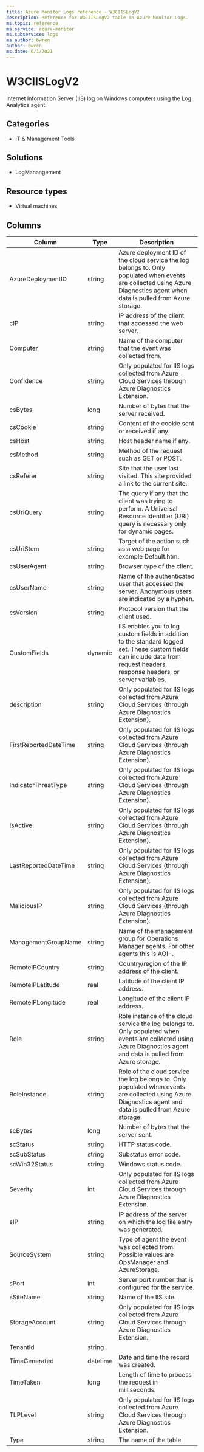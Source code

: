 ```yaml
---
title: Azure Monitor Logs reference - W3CIISLogV2
description: Reference for W3CIISLogV2 table in Azure Monitor Logs.
ms.topic: reference
ms.service: azure-monitor
ms.subservice: logs
ms.author: bwren
author: bwren
ms.date: 6/1/2021
---
```


# W3CIISLogV2

 Internet Information Server (IIS) log on Windows computers using the Log Analytics agent.

## Categories

- IT & Management Tools
## Solutions

- LogManangement
## Resource types

- Virtual machines




## Columns

|Column|Type|Description|
|---|---|---|
|AzureDeploymentID|string|Azure deployment ID of the cloud service the log belongs to. Only populated when events are collected using Azure Diagnostics agent  when data is pulled from Azure storage.|
|cIP|string|IP address of the client that accessed the web server.|
|Computer|string|Name of the computer that the event was collected from.|
|Confidence|string|Only populated for IIS logs collected from Azure Cloud Services through Azure Diagnostics Extension.|
|csBytes|long|Number of bytes that the server received.|
|csCookie|string|Content of the cookie sent or received if any.|
|csHost|string|Host header name if any.|
|csMethod|string|Method of the request such as GET or POST.|
|csReferer|string|Site that the user last visited. This site provided a link to the current site.|
|csUriQuery|string|The query if any that the client was trying to perform. A Universal Resource Identifier (URI) query is necessary only for dynamic pages.|
|csUriStem|string|Target of the action such as a web page for example Default.htm.|
|csUserAgent|string|Browser type of the client.|
|csUserName|string|Name of the authenticated user that accessed the server. Anonymous users are indicated by a hyphen.|
|csVersion|string|Protocol version that the client used.|
|CustomFields|dynamic|IIS enables you to log custom fields in addition to the standard logged set. These custom fields can include data from request headers, response headers, or server variables.|
|description|string|Only populated for IIS logs collected from Azure Cloud Services (through Azure Diagnostics Extension).|
|FirstReportedDateTime|string|Only populated for IIS logs collected from Azure Cloud Services (through Azure Diagnostics Extension).|
|IndicatorThreatType|string|Only populated for IIS logs collected from Azure Cloud Services (through Azure Diagnostics Extension).|
|IsActive|string|Only populated for IIS logs collected from Azure Cloud Services (through Azure Diagnostics Extension).|
|LastReportedDateTime|string|Only populated for IIS logs collected from Azure Cloud Services (through Azure Diagnostics Extension).|
|MaliciousIP|string|Only populated for IIS logs collected from Azure Cloud Services (through Azure Diagnostics Extension).|
|ManagementGroupName|string|Name of the management group for Operations Manager agents. For other agents this is AOI-<workspace ID>.|
|RemoteIPCountry|string|Country/region of the IP address of the client.|
|RemoteIPLatitude|real|Latitude of the client IP address.|
|RemoteIPLongitude|real|Longitude of the client IP address.|
|Role|string|Role instance of the cloud service the log belongs to. Only populated when events are collected using Azure Diagnostics agent and data is pulled from Azure storage.|
|RoleInstance|string|Role of the cloud service the log belongs to. Only populated when events are collected using Azure Diagnostics agent and data is pulled from Azure storage.|
|scBytes|long|Number of bytes that the server sent.|
|scStatus|string|HTTP status code.|
|scSubStatus|string|Substatus error code.|
|scWin32Status|string|Windows status code.|
|Severity|int|Only populated for IIS logs collected from Azure Cloud Services through Azure Diagnostics Extension.|
|sIP|string|IP address of the server on which the log file entry was generated.|
|SourceSystem|string|Type of agent the event was collected from. Possible values are OpsManager and AzureStorage.|
|sPort|int|Server port number that is configured for the service.|
|sSiteName|string|Name of the IIS site.|
|StorageAccount|string|Only populated for IIS logs collected from Azure Cloud Services through Azure Diagnostics Extension.|
|TenantId|string||
|TimeGenerated|datetime|Date and time the record was created.|
|TimeTaken|long|Length of time to process the request in milliseconds.|
|TLPLevel|string|Only populated for IIS logs collected from Azure Cloud Services through Azure Diagnostics Extension.|
|Type|string|The name of the table|
